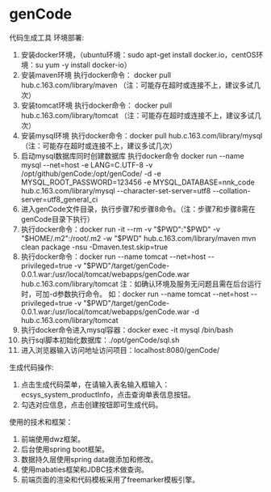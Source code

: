 # genCode
代码生成工具
环境部署:
1. 安装docker环境，（ubuntu环境：sudo apt-get install docker.io，centOS环境：su yum -y install docker-io）
2. 安装maven环境 执行docker命令： docker pull hub.c.163.com/library/maven （注：可能存在超时或连接不上，建议多试几次）
3. 安装tomcat环境 执行docker命令： docker pull hub.c.163.com/library/tomcat （注：可能存在超时或连接不上，建议多试几次）
4. 安装mysql环境 执行docker命令：docker pull hub.c.163.com/library/mysql （注：可能存在超时或连接不上，建议多试几次）
5. 启动mysql数据库同时创建数据库 执行docker命令 docker run --name mysql --net=host -e LANG=C.UTF-8 -v /opt/github/genCode:/opt/genCode/ -d -e MYSQL_ROOT_PASSWORD=123456 -e MYSQL_DATABASE=nnk_code hub.c.163.com/library/mysql --character-set-server=utf8 --collation-server=utf8_general_ci
6. 进入genCode文件目录，执行步骤7和步骤8命令。（注：步骤7和步骤8需在genCode目录下执行）
7. 执行docker命令：docker run -it --rm -v "$PWD":"$PWD" -v "$HOME/.m2":/root/.m2 -w "$PWD" hub.c.163.com/library/maven mvn clean package -nsu -Dmaven.test.skip=true
8. 执行docker命令：docker run --name tomcat --net=host --privileged=true -v "$PWD"/target/genCode-0.0.1.war:/usr/local/tomcat/webapps/genCode.war hub.c.163.com/library/tomcat
	注：如确认环境及服务无问题且需在后台运行时，可加-d参数执行命令。
	如：docker run --name tomcat --net=host --privileged=true -v "$PWD"/target/genCode-0.0.1.war:/usr/local/tomcat/webapps/genCode.war -d hub.c.163.com/library/tomcat
9. 执行docker命令进入mysql容器：docker exec -it mysql /bin/bash
10. 执行sql脚本初始化数据库：./opt/genCode/sql.sh
11. 进入浏览器输入访问地址访问项目：localhost:8080/genCode/

生成代码操作:
1. 点击生成代码菜单，在请输入表名输入框输入：ecsys_system_productInfo，点击查询单表信息按钮。
2. 勾选对应信息，点击创建按钮即可生成代码。



使用的技术和框架：
1. 前端使用dwz框架。
2. 后台使用spring boot框架。
3. 数据持久层使用spring data做添加和修改。
4. 使用mabaties框架和JDBC技术做查询。
5. 前端页面的渲染和代码模板采用了freemarker模板引擎。
